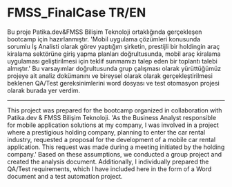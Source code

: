 # FMSS_FinalCase TR/EN

Bu proje Patika.dev&FMSS Bilişim Teknoloji ortaklığında gerçekleşen bootcamp için hazırlanmıştır.
'Mobil uygulama çözümleri konusunda sorumlu İş Analisti olarak görev yaptığım şirketin,
prestijli bir holdingin araç kiralama sektörüne giriş yapma planları doğrultusunda, mobil araç
kiralama uygulaması geliştirilmesi için teklif sunmamızı talep eden bir toplantı talebi almıştır.'
Bu varsayımlar doğrultusunda grup çalışması olarak yürüttüğümüz projeye ait analiz dokümanını ve bireysel olarak olarak gerçekleştirilmesi
beklenen QA/Test gereksinimlerini word dosyası ve test otomasyon projesi olarak burada yer verdim.
****
This project was prepared for the bootcamp organized in collaboration with Patika.dev & FMSS Bilişim Teknoloji.
'As the Business Analyst responsible for mobile application solutions at my company, I was involved in a project where a prestigious holding company, 
planning to enter the car rental industry, requested a proposal for the development of a mobile car rental application. 
This request was made during a meeting initiated by the holding company.'
Based on these assumptions, we conducted a group project and created the analysis document.
Additionally, I individually prepared the QA/Test requirements, which I have included here in the form of a Word document and a test automation project.
